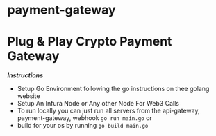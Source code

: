# payment-gateway

# Plug & Play Crypto Payment Gateway

***Instructions***
- Setup Go Environment following the go instructions on thee golang website
- Setup An Infura Node or Any other Node For Web3 Calls
- To run locally you can just run all servers from the api-gateway, payment-gateway, webhook
```go run main.go```
or
- build for your os by running
```go build main.go```
